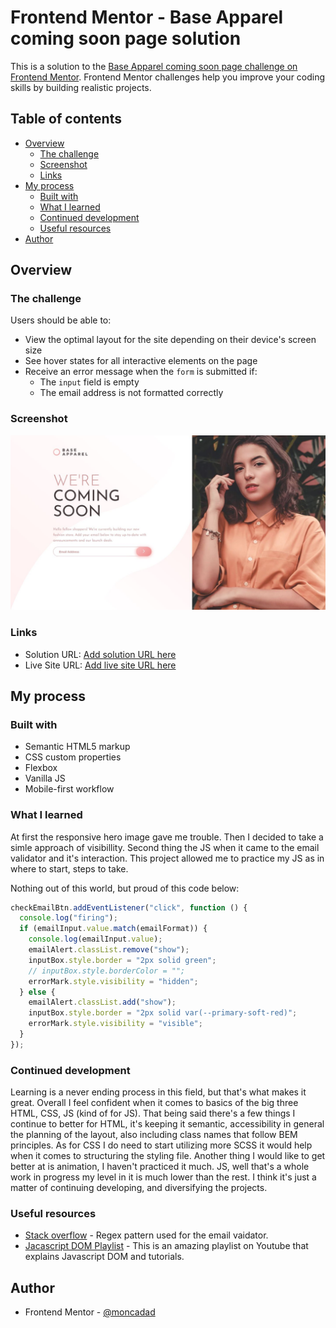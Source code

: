 # Frontend Mentor - Base Apparel coming soon page solution

This is a solution to the [Base Apparel coming soon page challenge on Frontend Mentor](https://www.frontendmentor.io/challenges/base-apparel-coming-soon-page-5d46b47f8db8a7063f9331a0). Frontend Mentor challenges help you improve your coding skills by building realistic projects.

## Table of contents

- [Overview](#overview)
  - [The challenge](#the-challenge)
  - [Screenshot](#screenshot)
  - [Links](#links)
- [My process](#my-process)
  - [Built with](#built-with)
  - [What I learned](#what-i-learned)
  - [Continued development](#continued-development)
  - [Useful resources](#useful-resources)
- [Author](#author)

## Overview

### The challenge

Users should be able to:

- View the optimal layout for the site depending on their device's screen size
- See hover states for all interactive elements on the page
- Receive an error message when the `form` is submitted if:
  - The `input` field is empty
  - The email address is not formatted correctly

### Screenshot

![](./screenshot.jpg)

### Links

- Solution URL: [Add solution URL here](https://your-solution-url.com)
- Live Site URL: [Add live site URL here](https://your-live-site-url.com)

## My process

### Built with

- Semantic HTML5 markup
- CSS custom properties
- Flexbox
- Vanilla JS
- Mobile-first workflow

### What I learned

At first the responsive hero image gave me trouble. Then I decided to take a simle approach of visibillity. Second thing the JS when it came to the email validator and it's interaction. This project allowed me to practice my JS as in where to start, steps to take.

Nothing out of this world, but proud of this code below:

```js
checkEmailBtn.addEventListener("click", function () {
  console.log("firing");
  if (emailInput.value.match(emailFormat)) {
    console.log(emailInput.value);
    emailAlert.classList.remove("show");
    inputBox.style.border = "2px solid green";
    // inputBox.style.borderColor = "";
    errorMark.style.visibility = "hidden";
  } else {
    emailAlert.classList.add("show");
    inputBox.style.border = "2px solid var(--primary-soft-red)";
    errorMark.style.visibility = "visible";
  }
});
```

### Continued development

Learning is a never ending process in this field, but that's what makes it great. Overall I feel confident when it comes to basics of the big three HTML, CSS, JS (kind of for JS). That being said there's a few things I continue to better for HTML, it's keeping it semantic, accessibility in general the planning of the layout, also including class names that follow BEM principles. As for CSS I do need to start utilizing more SCSS it would help when it comes to structuring the styling file. Another thing I would like to get better at is animation, I haven't practiced it much. JS, well that's a whole work in progress my level in it is much lower than the rest. I think it's just a matter of continuing developing, and diversifying the projects.

### Useful resources

- [Stack overflow](https://stackoverflow.com/questions/46155/how-can-i-validate-an-email-address-in-javascript) - Regex pattern used for the email vaidator.
- [Jacascript DOM Playlist](https://www.youtube.com/watch?v=VW8kNAous88&list=PLVvjrrRCBy2JS8__NYlhPeaoNz2p1aPEN) - This is an amazing playlist on Youtube that explains Javascript DOM and tutorials.

## Author

- Frontend Mentor - [@moncadad](https://www.frontendmentor.io/profile/moncadad)
